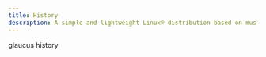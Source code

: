 ```yaml
---
title: History
description: A simple and lightweight Linux® distribution based on musl libc and toybox
---
```


glaucus history
